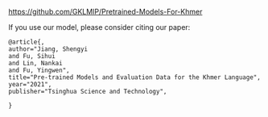 https://github.com/GKLMIP/Pretrained-Models-For-Khmer

If you use our model, please consider citing our paper:
```
@article{,
author="Jiang, Shengyi
and Fu, Sihui
and Lin, Nankai
and Fu, Yingwen",
title="Pre-trained Models and Evaluation Data for the Khmer Language",
year="2021",
publisher="Tsinghua Science and Technology",

}

```